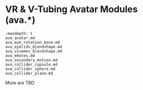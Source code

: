 # VR & V-Tubing Avatar Modules (ava.*)

```{toctree}
:maxdepth: 1
ava_avatar.md
ava_eye_rotation_bone.md
ava_eyelids_blendshape.md
ava_visemes_blendshape.md
ava_emotes.md
ava_secondary_motion.md
ava_collider_capsule.md
ava_collider_sphere.md
ava_collider_plane.md
```

More are TBD
